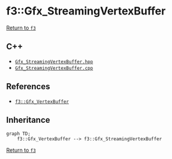 # f3::Gfx_StreamingVertexBuffer

[Return to `f3`](/docs/f3.md)

## C++

- [`Gfx_StreamingVertexBuffer.hpp`](/c++/include/Gfx_StreamingVertexBuffer.hpp)
- [`Gfx_StreamingVertexBuffer.cpp`](/c++/source/Gfx_StreamingVertexBuffer.cpp)

## References

- [`f3::Gfx_VertexBuffer`](/docs/f3/Gfx_VertexBuffer.md)

## Inheritance

```mermaid
graph TD;
    f3::Gfx_VertexBuffer --> f3::Gfx_StreamingVertexBuffer
```

[Return to `f3`](/docs/f3.md)